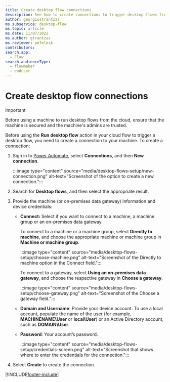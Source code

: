 ```yaml
---
title: Create desktop flow connections
description: See how to create connections to trigger desktop flows from cloud flows.
author: georgiostrantzas
ms.subservice: desktop-flow
ms.topic: article
ms.date: 11/07/2022
ms.author: gtrantzas
ms.reviewer: pefelesk
contributors:
search.app: 
  - Flow 
search.audienceType: 
  - flowmaker
  - enduser
---
```


# Create desktop flow connections

> [!IMPORTANT]
> Before using a machine to run desktop flows from the cloud, ensure that the machine is secured and the machine's admins are trusted.

Before using the **Run desktop flow** action in your cloud flow to trigger a desktop flow, you need to create a connection to your machine. To create a connection:

1. Sign in to [Power Automate](https://powerautomate.microsoft.com), select **Connections**,  and then **New connection**.

    :::image type="content" source="media/desktop-flows-setup/new-connection.png" alt-text="Screenshot of the option to create a new connection.":::

1. Search for **Desktop flows**, and then select the appropriate result.

1. Provide the machine (or on-premises data gateway) information and device credentials:

   - **Connect:** Select if you want to connect to a machine, a machine group or an on-premises data gateway.

      To connect to a machine or a machine group, select **Directly to machine**, and choose the appropriate machine or machine group in  **Machine or machine group**.

      :::image type="content" source="media/desktop-flows-setup/choose-machine.png" alt-text="Screenshot of the Directly to machine option in the Connect field.":::

      To connect to a gateway, select **Using an on-premises data gateway**, and choose the respective gateway in  **Choose a gateway**.

      :::image type="content" source="media/desktop-flows-setup/choose-gateway.png" alt-text="Screenshot of the Choose a gateway field.":::

   - **Domain and Username**: Provide your device account. To use a local account, populate the name of the user (for example, **MACHINENAME\\User** or **local\\User**) or an Active Directory account, such as **DOMAIN\\User**.

   - **Password**: Your account’s password.

      :::image type="content" source="media/desktop-flows-setup/credentials-screen.png" alt-text="Screenshot that shows where to enter the credentials for the connection.":::

1. Select **Create** to create the connection.

[!INCLUDE[footer-include](../includes/footer-banner.md)]
